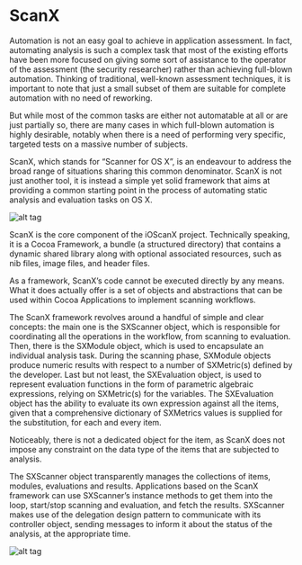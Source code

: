 ScanX
=====

Automation is not an easy goal to achieve in application assessment. In fact, automating analysis is such a complex task that most of the existing efforts have been more focused on giving some sort of assistance to the operator of the assessment (the security researcher) rather than achieving full-blown automation. Thinking of traditional, well-known assessment techniques, it is important to note that just a small subset of them are suitable for complete automation with no need of reworking.

But while most of the common tasks are either not automatable at all or are just partially so, there are many cases in which full-blown automation is highly desirable, notably when there is a need of performing very specific, targeted tests on a massive number of subjects.

ScanX, which stands for “Scanner for OS X”, is an endeavour to address the broad range of situations sharing this common denominator. ScanX is not just another tool, it is instead a simple yet solid framework that aims at providing a common starting point in the process of automating static analysis and evaluation tasks on OS X.

![alt tag](http://i.imgur.com/0vEOyar.png)

ScanX is the core component of the iOScanX project. Technically speaking, it is a Cocoa Framework, a bundle (a structured directory) that contains a dynamic shared library along with optional associated resources, such as nib files, image files, and header files.

As a framework, ScanX’s code cannot be executed directly by any means. What it does actually offer is a set of objects and abstractions that can be used within Cocoa Applications to implement scanning workflows.

The ScanX framework revolves around a handful of simple and clear concepts: the main one is the SXScanner object, which is responsible for coordinating all the operations in the workflow, from scanning to evaluation. Then, there is the SXModule object, which is used to encapsulate an individual analysis task. During the scanning phase, SXModule objects produce numeric results with respect to a number of SXMetric(s) defined by the developer. Last but not least, the SXEvaluation object, is used to represent evaluation functions in the form of parametric algebraic expressions, relying on SXMetric(s) for the variables. The SXEvaluation object has the ability to evaluate its own expression against all the items, given that a comprehensive dictionary of SXMetrics values is supplied for the substitution, for each and every item.

Noticeably, there is not a dedicated object for the item, as ScanX does not impose any constraint on the data type of the items that are subjected to analysis.

The SXScanner object transparently manages the collections of items, modules, evaluations and results. Applications based on the ScanX framework can use SXScanner’s instance methods to get them into the loop, start/stop scanning and evaluation, and fetch the results. SXScanner makes use of the delegation design pattern to communicate with its controller object, sending messages to inform it about the status of the analysis, at the appropriate time.

![alt tag](http://i.imgur.com/BGcfySn.png)
